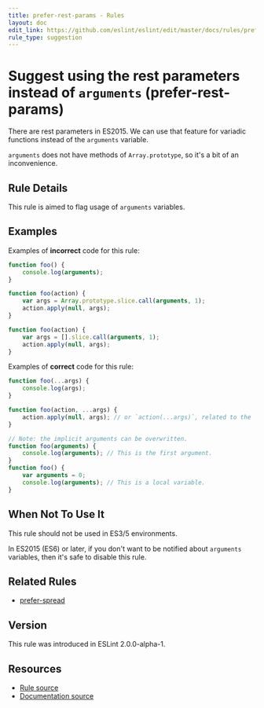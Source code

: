 ```yaml
---
title: prefer-rest-params - Rules
layout: doc
edit_link: https://github.com/eslint/eslint/edit/master/docs/rules/prefer-rest-params.md
rule_type: suggestion
---
```

<!-- Note: No pull requests accepted for this file. See README.md in the root directory for details. -->

# Suggest using the rest parameters instead of `arguments` (prefer-rest-params)

There are rest parameters in ES2015.
We can use that feature for variadic functions instead of the `arguments` variable.

`arguments` does not have methods of `Array.prototype`, so it's a bit of an inconvenience.

## Rule Details

This rule is aimed to flag usage of `arguments` variables.

## Examples

Examples of **incorrect** code for this rule:

```js
function foo() {
    console.log(arguments);
}

function foo(action) {
    var args = Array.prototype.slice.call(arguments, 1);
    action.apply(null, args);
}

function foo(action) {
    var args = [].slice.call(arguments, 1);
    action.apply(null, args);
}
```

Examples of **correct** code for this rule:

```js
function foo(...args) {
    console.log(args);
}

function foo(action, ...args) {
    action.apply(null, args); // or `action(...args)`, related to the `prefer-spread` rule.
}

// Note: the implicit arguments can be overwritten.
function foo(arguments) {
    console.log(arguments); // This is the first argument.
}
function foo() {
    var arguments = 0;
    console.log(arguments); // This is a local variable.
}
```

## When Not To Use It

This rule should not be used in ES3/5 environments.

In ES2015 (ES6) or later, if you don't want to be notified about `arguments` variables, then it's safe to disable this rule.

## Related Rules

* [prefer-spread](prefer-spread)

## Version

This rule was introduced in ESLint 2.0.0-alpha-1.

## Resources

* [Rule source](https://github.com/eslint/eslint/tree/master/lib/rules/prefer-rest-params.js)
* [Documentation source](https://github.com/eslint/eslint/tree/master/docs/rules/prefer-rest-params.md)
